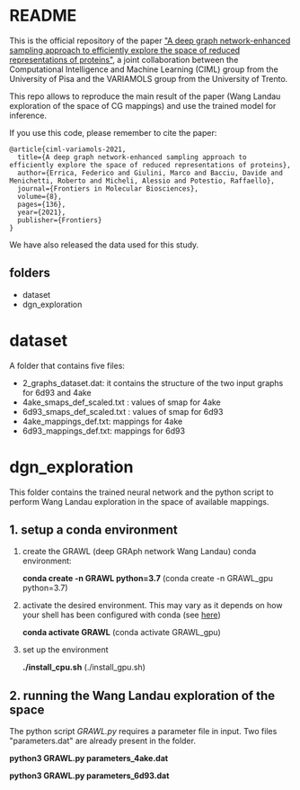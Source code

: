 # README #

This is the official repository of the paper ["A deep graph network-enhanced sampling approach to efficiently explore the space of reduced representations of proteins"](https://www.frontiersin.org/articles/10.3389/fmolb.2021.637396/abstract), a joint collaboration between the Computational Intelligence and Machine Learning (CIML) group from the University of Pisa and the VARIAMOLS group from the University of Trento.

This repo allows to reproduce the main result of the paper (Wang Landau exploration of the space of CG mappings) and use the trained model for inference.

If you use this code, please remember to cite the paper:


    @article{ciml-variamols-2021,
      title={A deep graph network-enhanced sampling approach to efficiently explore the space of reduced representations of proteins},
      author={Errica, Federico and Giulini, Marco and Bacciu, Davide and Menichetti, Roberto and Micheli, Alessio and Potestio, Raffaello},
      journal={Frontiers in Molecular Biosciences},
      volume={8},
      pages={136},
      year={2021},
      publisher={Frontiers}
    }

We have also released the data used for this study.

## folders

* dataset
* dgn_exploration

# dataset

A folder that contains five files:

- 2_graphs_dataset.dat: it contains the structure of the two input graphs for 6d93 and 4ake
- 4ake_smaps_def_scaled.txt : values of smap for 4ake
- 6d93_smaps_def_scaled.txt : values of smap for 6d93
- 4ake_mappings_def.txt: mappings for 4ake
- 6d93_mappings_def.txt: mappings for 6d93

# dgn_exploration

This folder contains the trained neural network and the python script to perform Wang Landau exploration in the space of available mappings.

## 1. setup a conda environment


1. create the GRAWL (deep GRAph network Wang Landau) conda environment:

	**conda create -n GRAWL python=3.7** (conda create -n GRAWL_gpu python=3.7)
	
2. activate the desired environment. This may vary as it depends on how your shell has been configured with conda (see [here](https://docs.conda.io/projects/conda/en/latest/user-guide/tasks/manage-environments.html#activating-an-environment))
	
	**conda activate GRAWL** (conda activate GRAWL_gpu)
	
3. set up the environment
	
	**./install_cpu.sh** (./install_gpu.sh)


## 2. running the Wang Landau exploration of the space

The python script *GRAWL.py* requires a parameter file in input. Two files "parameters.dat" are already present in the folder.
	
**python3 GRAWL.py parameters_4ake.dat**
	
**python3 GRAWL.py parameters_6d93.dat**

